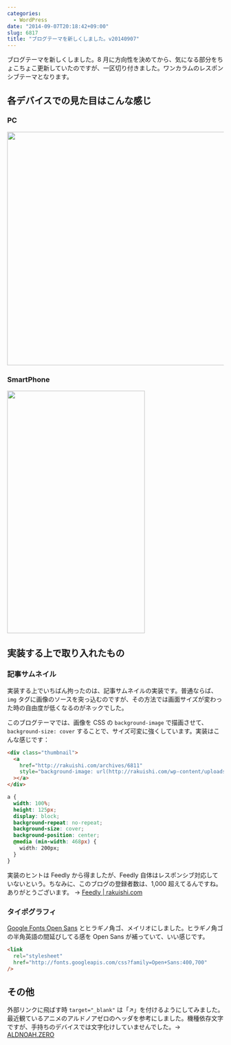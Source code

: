 ```yaml
---
categories:
  - WordPress
date: "2014-09-07T20:18:42+09:00"
slug: 6817
title: "ブログテーマを新しくしました。v20140907"
---
```


ブログテーマを新しくしました。8 月に方向性を決めてから、気になる部分をちょこちょこ更新していたのですが、一区切り付きました。ワンカラムのレスポンシブテーマとなります。

## 各デバイスでの見た目はこんな感じ

### PC

<img alt="" src="/images/2014/09/6817_1.png" width="728" height="543">

### SmartPhone

<img alt="" src="/images/2014/09/6817_2.png" width="320" height="564">

## 実装する上で取り入れたもの

### 記事サムネイル

実装する上でいちばん拘ったのは、記事サムネイルの実装です。普通ならば、`img` タグに画像のソースを突っ込むのですが、その方法では画面サイズが変わった時の自由度が低くなるのがネックでした。

このブログテーマでは、画像を CSS の `background-image` で描画させて、`background-size: cover` することで、サイズ可変に強くしています。実装はこんな感じです：

```html
<div class="thumbnail">
  <a
    href="http://rakuishi.com/archives/6811"
    style="background-image: url(http://rakuishi.com/wp-content/uploads/2014/09/jquery.gif)"
  ></a>
</div>
```

```css
a {
  width: 100%;
  height: 125px;
  display: block;
  background-repeat: no-repeat;
  background-size: cover;
  background-position: center;
  @media (min-width: 468px) {
    width: 200px;
  }
}
```

実装のヒントは Feedly から得ましたが、Feedly 自体はレスポンシブ対応していないという。ちなみに、このブログの登録者数は、1,000 超えてるんですね。ありがとうございます。 → [Feedly | rakuishi.com](http://feedly.com/index.html#subscription%2Ffeed%2Fhttp%3A%2F%2Frakuishi.com%2Ffeed%2F)

### タイポグラフィ

[Google Fonts Open Sans](http://www.google.com/fonts/specimen/Open+Sans) とヒラギノ角ゴ、メイリオにしました。ヒラギノ角ゴの半角英語の間延びしてる感を Open Sans が補っていて、いい感じです。

```html
<link
  rel="stylesheet"
  href="http://fonts.googleapis.com/css?family=Open+Sans:400,700"
/>
```

## その他

外部リンクに飛ばす時 `target="_blank"` は「↗」を付けるようにしてみました。最近観ているアニメのアルドノアゼロのヘッダを参考にしました。機種依存文字ですが、手持ちのデバイスでは文字化けしていませんでした。→ [ALDNOAH.ZERO](http://www.aldnoahzero.com/)
